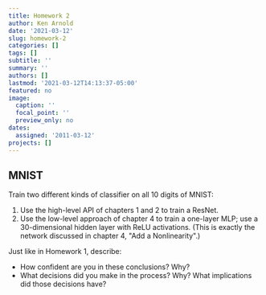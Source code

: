 ```yaml
---
title: Homework 2
author: Ken Arnold
date: '2021-03-12'
slug: homework-2
categories: []
tags: []
subtitle: ''
summary: ''
authors: []
lastmod: '2021-03-12T14:13:37-05:00'
featured: no
image:
  caption: ''
  focal_point: ''
  preview_only: no
dates:
  assigned: '2011-03-12'
projects: []
---
```


## MNIST

Train two different kinds of classifier on all 10 digits of MNIST:

1. Use the high-level API of chapters 1 and 2 to train a ResNet.
2. Use the low-level approach of chapter 4 to train a one-layer MLP; use a 30-dimensional hidden layer with ReLU activations.
  (This is exactly the network discussed in chapter 4, "Add a Nonlinearity".)

Just like in Homework 1, describe:
* How confident are you in these conclusions? Why?
* What decisions did you make in the process? Why? What implications did those decisions have?

